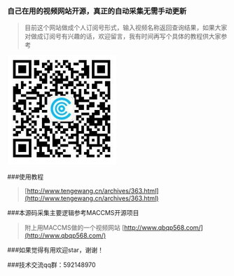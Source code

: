 ### 自己在用的视频网站开源，真正的自动采集无需手动更新
>目前这个网站做成个人订阅号形式，输入视频名称返回查询结果，如果大家对做成订阅号有兴趣的话，欢迎留言，我有时间再写个具体的教程供大家参考

![image](./public/images/11.png)

###使用教程
>[http://www.tengewang.cn/archives/363.html](http://www.tengewang.cn/archives/363.html)

###本源码采集主要逻辑参考MACCMS开源项目
>附上用MACCMS做的一个视频网站
>[http://www.qbqp568.com/](http://www.qbqp568.com/)

###如果觉得有用欢迎star，谢谢！

###技术交流qq群：592148970
